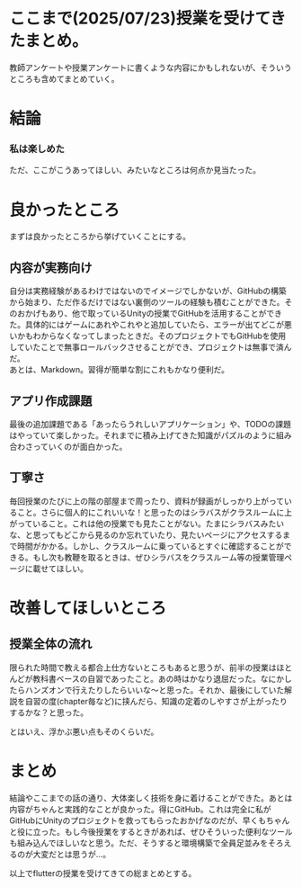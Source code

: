# ここまで(2025/07/23)授業を受けてきたまとめ。
教師アンケートや授業アンケートに書くような内容にかもしれないが、そういうところも含めてまとめていく。


# 結論
### 私は楽しめた
ただ、ここがこうあってほしい、みたいなところは何点か見当たった。

# 良かったところ
まずは良かったところから挙げていくことにする。  

## 内容が実務向け
自分は実務経験があるわけではないのでイメージでしかないが、GitHubの構築から始まり、ただ作るだけではない裏側のツールの経験も積むことができた。そのおかげもあり、他で取っているUnityの授業でGitHubを活用することができた。具体的にはゲームにあれやこれやと追加していたら、エラーが出てどこが悪いかもわからなくなってしまったときだ。そのプロジェクトでもGitHubを使用していたことで無事ロールバックさせることができ、プロジェクトは無事で済んだ。  
あとは、Markdown。習得が簡単な割にこれもかなり便利だ。

## アプリ作成課題
最後の追加課題である「あったらうれしいアプリケーション」や、TODOの課題はやっていて楽しかった。それまでに積み上げてきた知識がパズルのように組み合わさっていくのが面白かった。

## 丁寧さ
毎回授業のたびに上の階の部屋まで周ったり、資料が録画がしっかり上がっていること。さらに個人的にこれいいな！と思ったのはシラバスがクラスルームに上がっていること。これは他の授業でも見たことがない。たまにシラバスみたいな、と思ってもどこから見るのか忘れていたり、見たいページにアクセスするまで時間がかかる。しかし、クラスルームに乗っているとすぐに確認することができる。もし次も教鞭を取るときは、ぜひシラバスをクラスルーム等の授業管理ページに載せてほしい。


# 改善してほしいところ

## 授業全体の流れ
限られた時間で教える都合上仕方ないところもあると思うが、前半の授業はほとんどが教科書ベースの自習であったこと。あの時はかなり退屈だった。なにかしたらハンズオンで行えたりしたらいいな～と思った。それか、最後にしていた解説を自習の度(chapter毎など)に挟んだら、知識の定着のしやすさが上がったりするかな？と思った。

とはいえ、浮かぶ悪い点もそのくらいだ。

# まとめ
結論やここまでの話の通り、大体楽しく技術を身に着けることができた。あとは内容がちゃんと実践的なことが良かった。得にGitHub。これは完全に私がGitHubにUnityのプロジェクトを救ってもらったおかげなのだが、早くもちゃんと役に立った。もし今後授業をするときがあれば、ぜひそういった便利なツールも組み込んでほしいなと思う。ただ、そうすると環境構築で全員足並みをそろえるのが大変だとは思うが...。  

以上でflutterの授業を受けてきての総まとめとする。   